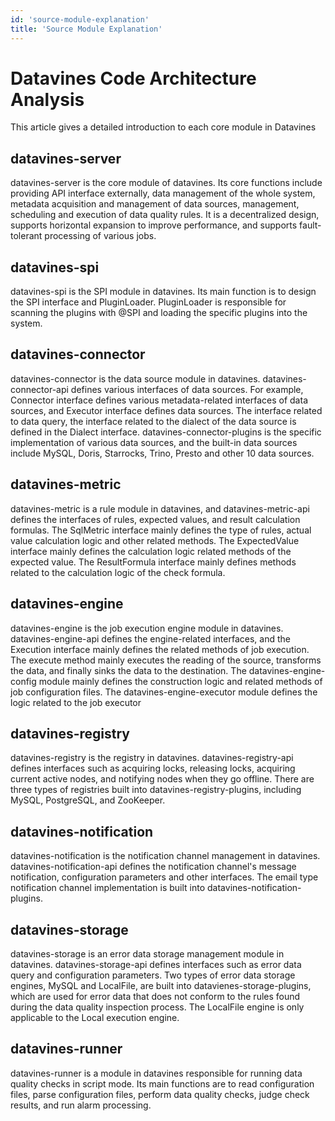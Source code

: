 ```yaml
---
id: 'source-module-explanation'
title: 'Source Module Explanation'
---
```

# Datavines Code Architecture Analysis

This article gives a detailed introduction to each core module in Datavines

## datavines-server

datavines-server is the core module of datavines. Its core functions include providing API interface externally, data management of the whole system, metadata acquisition and management of data sources, management, scheduling and execution of data quality rules. It is a decentralized design, supports horizontal expansion to improve performance, and supports fault-tolerant processing of various jobs.

## datavines-spi

datavines-spi is the SPI module in datavines. Its main function is to design the SPI interface and PluginLoader. PluginLoader is responsible for scanning the plugins with @SPI and loading the specific plugins into the system.

## datavines-connector

datavines-connector is the data source module in datavines. datavines-connector-api defines various interfaces of data sources. For example, Connector interface defines various metadata-related interfaces of data sources, and Executor interface defines data sources. The interface related to data query, the interface related to the dialect of the data source is defined in the Dialect interface. datavines-connector-plugins is the specific implementation of various data sources, and the built-in data sources include MySQL, Doris, Starrocks, Trino, Presto and other 10 data sources.

## datavines-metric

datavines-metric is a rule module in datavines, and datavines-metric-api defines the interfaces of rules, expected values, and result calculation formulas. The SqlMetric interface mainly defines the type of rules, actual value calculation logic and other related methods. The ExpectedValue interface mainly defines the calculation logic related methods of the expected value. The ResultFormula interface mainly defines methods related to the calculation logic of the check formula.

## datavines-engine

datavines-engine is the job execution engine module in datavines. datavines-engine-api defines the engine-related interfaces, and the Execution interface mainly defines the related methods of job execution. The execute method mainly executes the reading of the source, transforms the data, and finally sinks the data to the destination. The datavines-engine-config module mainly defines the construction logic and related methods of job configuration files. The datavines-engine-executor module defines the logic related to the job executor

## datavines-registry

datavines-registry is the registry in datavines. datavines-registry-api defines interfaces such as acquiring locks, releasing locks, acquiring current active nodes, and notifying nodes when they go offline. There are three types of registries built into datavines-registry-plugins, including MySQL, PostgreSQL, and ZooKeeper.

## datavines-notification

datavines-notification is the notification channel management in datavines. datavines-notification-api defines the notification channel's message notification, configuration parameters and other interfaces. The email type notification channel implementation is built into datavines-notification-plugins.

## datavines-storage

datavines-storage is an error data storage management module in datavines. datavines-storage-api defines interfaces such as error data query and configuration parameters. Two types of error data storage engines, MySQL and LocalFile, are built into datavienes-storage-plugins, which are used for error data that does not conform to the rules found during the data quality inspection process. The LocalFile engine is only applicable to the Local execution engine.

## datavines-runner

datavines-runner is a module in datavines responsible for running data quality checks in script mode. Its main functions are to read configuration files, parse configuration files, perform data quality checks, judge check results, and run alarm processing.
